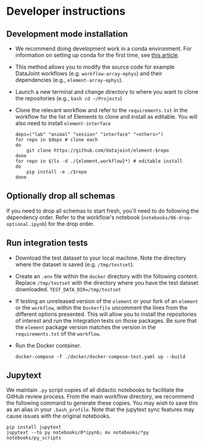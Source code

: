 # Developer instructions

## Development mode installation

- We recommend doing development work in a conda environment. For information on setting up conda for the first time, see [this article](https://towardsdatascience.com/get-your-computer-ready-for-machine-learning-how-what-and-why-you-should-use-anaconda-miniconda-d213444f36d6).

- This method allows you to modify the source code for example DataJoint
  workflows (e.g. `workflow-array-ephys`) and their
  dependencies (e.g., `element-array-ephys`).

- Launch a new terminal and change directory to where you want to clone the
  repositories (e.g., `bash cd ~/Projects`)

- Clone the relevant workflow and refer to the `requirements.txt` in the workflow for the list of Elements to clone and install as editable. You will also need to install `element-interface` 
    ```console
    deps=("lab" "animal" "session" "interface" "<others>")
    for repo in $deps # clone each
    do 
        git clone https://github.com/datajoint/element-$repo
    done
    for repo in $(ls -d ./{element,workflow}*) # editable install 
    do 
        pip install -e ./$repo
    done
    ```

## Optionally drop all schemas

If you need to drop all schemas to start fresh, you'll need to do following the dependency order. Refer to the workflow's notebook (`notebooks/06-drop-optional.ipynb`) for the drop order.

## Run integration tests

- Download the test dataset to your local machine. Note the directory where the
  dataset is saved (e.g. `/tmp/testset`).

- Create an `.env` file within the `docker` directory with the following content. 
  Replace `/tmp/testset` with the directory where you have the test dataset downloaded.
  `TEST_DATA_DIR=/tmp/testset`

- If testing an unreleased version of the `element` or your fork of an `element`
  or the `workflow`, within the `Dockerfile` uncomment the lines from the
  different options presented. This will allow you to install the repositories
  of interest and run the integration tests on those packages. Be sure that the
  `element` package version matches the version in the `requirements.txt` of the
  `workflow`.

- Run the Docker container.
  ```
  docker-compose -f ./docker/docker-compose-test.yaml up --build
  ```

## Jupytext
We maintain `.py` script copies of all didactic notebooks to facilitate the GitHub review process. From the main workflow directory, we recommend the following command to generate these copies. You may wish to save this as an alias in your `.bash_profile`. Note that the jupytext sync features may cause issues with the original notebooks.

   ```console
   pip install jupytext
   jupytext --to py notebooks/0*ipynb; mv notebooks/*py notebooks/py_scripts
   ```
